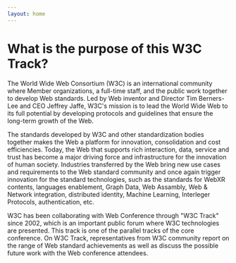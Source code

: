 ```yaml
---
layout: home
---
```


# What is the purpose of this W3C Track?

The World Wide Web Consortium (W3C) is an international community where Member organizations, a full-time staff, and the public work together to develop Web standards. Led by Web inventor and Director Tim Berners-Lee and CEO Jeffrey Jaffe, W3C's mission is to lead the World Wide Web to its full potential by developing protocols and guidelines that ensure the long-term growth of the Web.

The standards developed by W3C and other standardization bodies together makes the Web a platform for innovation, consolidation and cost efficiencies. Today, the Web that supports rich interaction, data, service and trust has become a major driving force and infrastructure for the innovation of human society. Industries transferred by the Web bring new use cases and requirements to the Web standard community and once again trigger innovation for the standard technologies, such as the standards for WebXR contents, languages enablement, Graph Data, Web Assambly, Web & Network integration, distributed identity, Machine Learning, Interleger Protocols, authentication, etc.

W3C has been collaborating with Web Conference through "W3C Track" since 2002, which is an important public forum where W3C technologies are presented. This track is one of the parallel tracks of the core conference. On W3C Track, representatives from W3C community report on the range of Web standard achievements as well as discuss the possible future work with the Web conference attendees.
